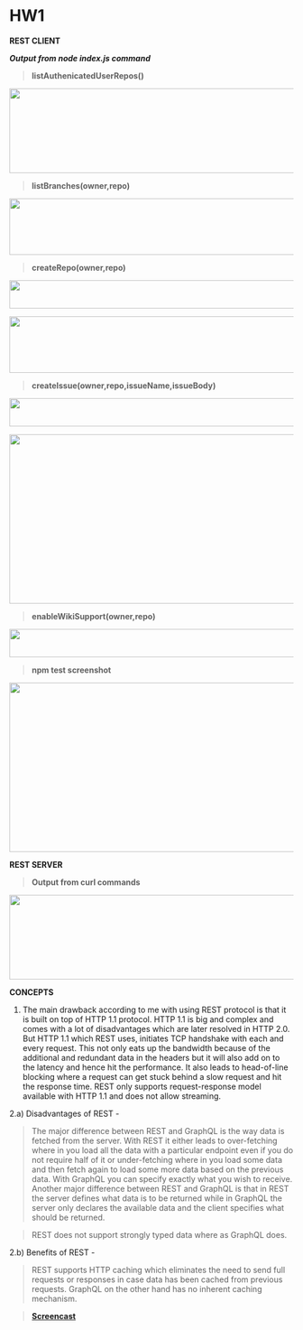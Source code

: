 # HW1
**REST CLIENT**

***Output from node index.js command***
> **listAuthenicatedUserRepos()**
<p align="center"> 
<img src="https://github.ncsu.edu/uschatto/HW1-510/blob/master/resources/imgs/listrepos.PNG" width="700" height="150">
</p>

> **listBranches(owner,repo)**
<p align="center"> 
<img src="https://github.ncsu.edu/uschatto/HW1-510/blob/master/resources/imgs/listbranches.PNG" width="700" height="100">
</p>

> **createRepo(owner,repo)**
<p align="center"> 
<img src="https://github.ncsu.edu/uschatto/HW1-510/blob/master/resources/imgs/createrepo1.PNG" width="800" height="50">
</p>

<p align="center"> 
<img src="https://github.ncsu.edu/uschatto/HW1-510/blob/master/resources/imgs/createrepo2.PNG" width="800" height="100">
</p>

> **createIssue(owner,repo,issueName,issueBody)**
<p align="center"> 
<img src="https://github.ncsu.edu/uschatto/HW1-510/blob/master/resources/imgs/createissue1.PNG" width="800" height="50">
</p>

<p align="center"> 
<img src="https://github.ncsu.edu/uschatto/HW1-510/blob/master/resources/imgs/createissue2.PNG" width="800" height="300">
</p>

> **enableWikiSupport(owner,repo)**
<p align="center"> 
<img src="https://github.ncsu.edu/uschatto/HW1-510/blob/master/resources/imgs/enablewiki.PNG" width="800" height="50">
</p>

> **npm test screenshot**
<p align="center"> 
<img src="https://github.ncsu.edu/uschatto/HW1-510/blob/master/resources/imgs/npmtest.PNG" width="700" height="300">
</p>

**REST SERVER**

> **Output from curl commands**
<p align="center"> 
<img src="https://github.ncsu.edu/uschatto/HW1-510/blob/master/resources/imgs/restserver.PNG" width="900" height="150">
</p>

**CONCEPTS**

1) The main drawback according to me with using REST protocol is that it is built on top of HTTP 1.1 protocol. HTTP 1.1 is big and complex and comes with a lot of disadvantages which are later resolved in HTTP 2.0. But HTTP 1.1 which REST uses, initiates TCP handshake with each and every request. This not only eats up the bandwidth because of the additional and redundant data in the headers but it will also add on to the latency and hence hit the performance. It also leads to head-of-line blocking where a request can get stuck behind a slow request and hit the response time. REST only supports request-response model available with HTTP 1.1 and does not allow streaming.

2.a) Disadvantages of REST - 

> The major difference between REST and GraphQL is the way data is fetched from the server. With REST it either leads to over-fetching  where in you load all the data with a particular endpoint even if you do not require half of it or under-fetching where in you load some data and then fetch again to load some more data based on the previous data. With GraphQL you can specify exactly what you wish to receive. Another major difference between REST and GraphQL is that in REST the server defines what data is to be returned while in GraphQL the server only declares the available data and the client specifies what should be returned.

> REST does not support strongly typed data where as GraphQL does.

2.b) Benefits of REST - 

> REST supports HTTP caching which eliminates the need to send full requests or responses in case data has been cached from previous requests. GraphQL on the other hand has no inherent caching mechanism.

> [**Screencast**](https://drive.google.com/open?id=1ZUcxNR_jJC-6nw71vLXjlpFJ1LfFSH5-)
